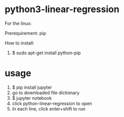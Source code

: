 # python3-linear-regression
For the linux:

Prerequirement: pip

How to install:

1. $ sudo apt-get install python-pip


# usage


1. $ pip install jupyter
2. go to downloaded file dictionary
3. $ jupyter notebook
4. click python-linear-regression to open
5. In each line, click enter+shift to run
